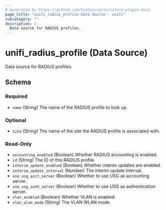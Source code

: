 ```yaml
---
# generated by https://github.com/hashicorp/terraform-plugin-docs
page_title: "unifi_radius_profile Data Source - unifi"
subcategory: ""
description: |-
  Data source for RADIUS profiles.
---
```


# unifi_radius_profile (Data Source)

Data source for RADIUS profiles.



<!-- schema generated by tfplugindocs -->
## Schema

### Required

- `name` (String) The name of the RADIUS profile to look up.

### Optional

- `site` (String) The name of the site the RADIUS profile is associated with.

### Read-Only

- `accounting_enabled` (Boolean) Whether RADIUS accounting is enabled.
- `id` (String) The ID of this RADIUS profile.
- `interim_update_enabled` (Boolean) Whether interim updates are enabled.
- `interim_update_interval` (Number) The interim update interval.
- `use_usg_acct_server` (Boolean) Whether to use USG as accounting server.
- `use_usg_auth_server` (Boolean) Whether to use USG as authentication server.
- `vlan_enabled` (Boolean) Whether VLAN is enabled.
- `vlan_wlan_mode` (String) The VLAN WLAN mode.
